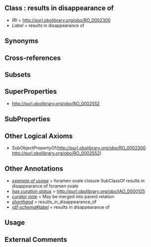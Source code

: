 
## Class : results in disappearance of

 * *IRI* = http://purl.obolibrary.org/obo/RO_0002300
 * *Label* = results in disappearance of

## Synonyms


## Cross-references


## Subsets


## SuperProperties

 * <http://purl.obolibrary.org/obo/RO_0002552>

## SubProperties


## Other Logical Axioms

 * SubObjectPropertyOf(<http://purl.obolibrary.org/obo/RO_0002300> <http://purl.obolibrary.org/obo/RO_0002552>)

## Other Annotations

 * *[example of usage](../../IAO/12/IAO_0000112.md)* = foramen ovale closure SubClassOf results in disappearance of foramen ovale
 * *[has curation status](../../IAO/14/IAO_0000114.md)* = http://purl.obolibrary.org/obo/IAO_0000125
 * *[curator note](../../IAO/32/IAO_0000232.md)* = May be merged into parent relation
 * *[shorthand](../../nd/oboInOwl#shorthand.md)* = results_in_disappearance_of
 * *[rdf-schema#label](../../el/rdf-schema#label.md)* = results in disappearance of

## Usage


## External Comments

